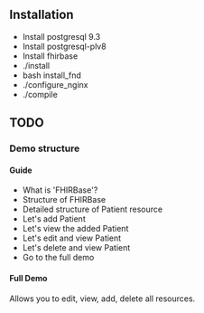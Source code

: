 ## Installation
* Install postgresql 9.3
* Install postgresql-plv8
* Install fhirbase
* ./install
* bash install_fnd
* ./configure_nginx
* ./compile

## TODO
### Demo structure
#### Guide
* What is 'FHIRBase'?
* Structure of FHIRBase
* Detailed structure of Patient resource
* Let's add Patient
* Let's view the added Patient
* Let's edit and view Patient
* Let's delete and view Patient
* Go to the full demo

#### Full Demo
Allows you to edit, view, add, delete all resources.
